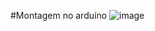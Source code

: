 #Montagem no arduíno
![image](https://user-images.githubusercontent.com/80642632/136712709-a96961b7-e40a-42b7-a9f2-f4e590453679.png)
